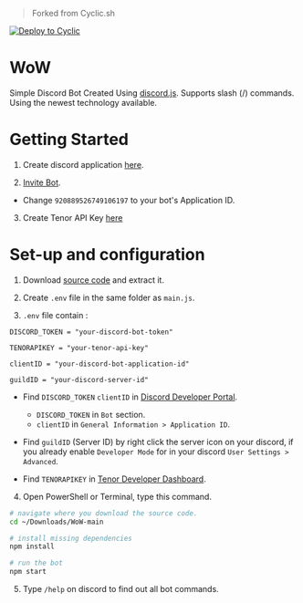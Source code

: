> Forked from Cyclic.sh

[![Deploy to Cyclic](https://deploy.cyclic.app/button.svg)](https://deploy.cyclic.app/)

# WoW

Simple Discord Bot Created Using [discord.js](https://discord.js.org). Supports slash (/) commands. Using the newest technology available.

# Getting Started

1. Create discord application [here](https://discord.com/developers/applications).

2. [Invite Bot](https://discord.com/api/oauth2/authorize?client_id=920889526749106197&permissions=8&scope=applications.commands%20bot).

- Change `920889526749106197` to your bot's Application ID.

3. Create Tenor API Key [here](https://tenor.com/developer/dashboard)

# Set-up and configuration

1. Download [source code](https://github.com/get543/WoW/archive/refs/heads/main.zip) and extract it.

2. Create `.env` file in the same folder as `main.js`.

3. `.env` file contain :

```
DISCORD_TOKEN = "your-discord-bot-token"

TENORAPIKEY = "your-tenor-api-key"

clientID = "your-discord-bot-application-id"

guildID = "your-discord-server-id"
```

- Find `DISCORD_TOKEN` `clientID` in [Discord Developer Portal](https://discord.com/developers/applications).

  - `DISCORD_TOKEN` in `Bot` section.
  - `clientID` in `General Information > Application ID`.

- Find `guildID` (Server ID) by right click the server icon on your discord, if you already enable `Developer Mode` for in your discord `User Settings > Advanced`.

- Find `TENORAPIKEY` in [Tenor Developer Dashboard](https://tenor.com/developer/dashboard).

4. Open PowerShell or Terminal, type this command.

```bash
# navigate where you download the source code.
cd ~/Downloads/WoW-main

# install missing dependencies
npm install

# run the bot
npm start
```

5. Type `/help` on discord to find out all bot commands.
